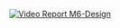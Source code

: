 [![Video Report M6-Design](https://img.youtube.com/vi/v=62YOdA74uJs/0.jpg)](https://www.youtube.com/watch?v=62YOdA74uJs)
